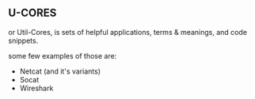 
## U-CORES

or Util-Cores, is sets of helpful applications, terms & meanings, and code snippets.

some few examples of those are:

- Netcat (and it's variants)
- Socat
- Wireshark
